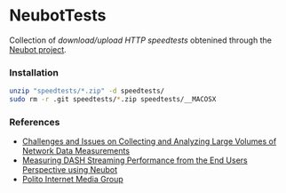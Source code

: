 # NeubotTests

Collection of *download/upload HTTP speedtests* obtenined through the [Neubot project](http://www.neubot.org).

### Installation 

```sh     
unzip "speedtests/*.zip" -d speedtests/
sudo rm -r .git speedtests/*.zip speedtests/__MACOSX  
```

### References 

- [Challenges and Issues on Collecting and Analyzing Large Volumes of Network Data Measurements](https://www.measurementlab.net/publications/analyzing-network-data-measurements.pdf)
- [Measuring DASH Streaming Performance from the End Users Perspective using Neubot](https://nexa.polito.it/nexacenterfiles/basso2014measuring.pdf)
- [Polito Internet Media Group](http://media.polito.it/wordpress/measuring-dash-streaming-performance-from-the-end-users-perspective-using-neubot/)
